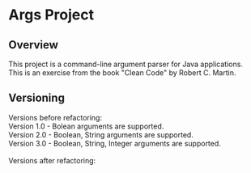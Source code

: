 # Args Project

## Overview
This project is a command-line argument parser for Java applications. <br>
This is an exercise from the book "Clean Code" by Robert C. Martin.

## Versioning
Versions before refactoring: <br>
Version 1.0 - Bolean arguments are supported. <br>
Version 2.0 - Boolean, String arguments are supported. <br>
Version 3.0 - Boolean, String, Integer arguments are supported.
<br><br>
Versions after refactoring: <br>